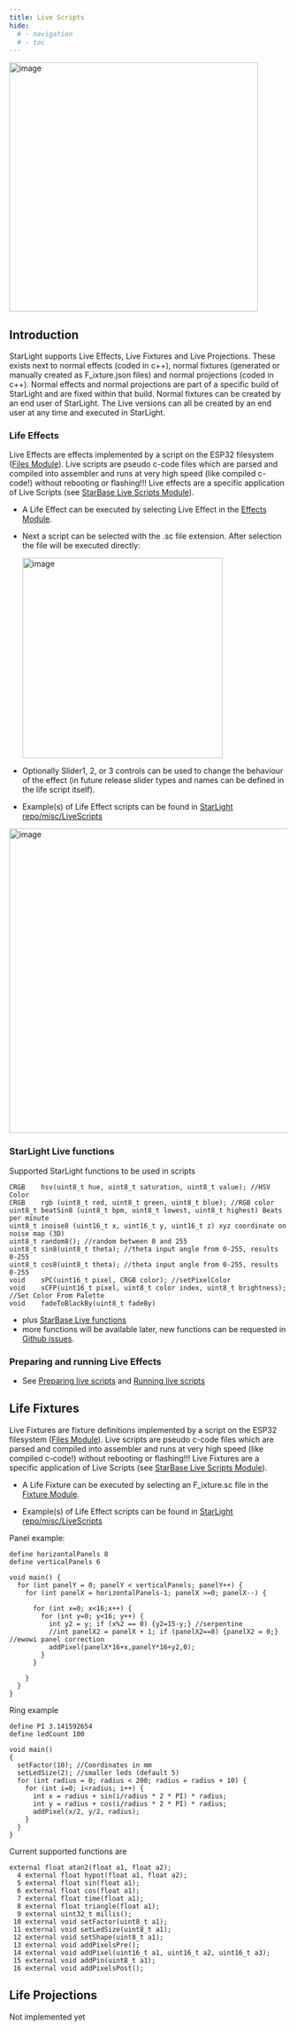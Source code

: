 ```yaml
---
title: Live Scripts
hide:
  # - navigation
  # - toc
---
```


<img width="450" alt="image" src="https://github.com/user-attachments/assets/418fb6ee-3580-456e-97e0-9344a0d13fac">

## Introduction

StarLight supports Live Effects, Live Fixtures and Live Projections. These exists next to normal effects (coded in c++), normal fixtures (generated or manually created as F_ixture.json files) and normal projections (coded in c++). Normal effects and normal projections are part of a specific build of StarLight and are fixed within that build. Normal fixtures can be created by an end user of StarLight.
The Live versions can all be created by an end user at any time and executed in StarLight.

### Life Effects

Live Effects are effects implemented by a script on the ESP32 filesystem ([Files Module](/StarDocs/SysMod/SysModFiles)). Live scripts are pseudo c-code files which are parsed and compiled into assembler and runs at very high speed (like compiled c-code!) without rebooting or flashing!!! Live effects are a specific application of Live Scripts (see [StarBase Live Scripts Module](/StarDocs/UserMod/UserModLiveScripts)).

* A Life Effect can be executed by selecting Live Effect in the [Effects Module](/StarDocs/StarLightMod/StarLightModEffects/).

* Next a script can be selected with the .sc file extension. After selection the file will be executed directly:

    <img width="362" alt="image" src="https://github.com/user-attachments/assets/de946239-6ad7-4df5-bbd1-92e484be57f0">

* Optionally Slider1, 2, or 3 controls can be used to change the behaviour of the effect (in future release slider types and names can be defined in the life script itself).

* Example(s) of Life Effect scripts can be found in [StarLight repo/misc/LiveScripts](https://github.com/MoonModules/StarLight/tree/main/misc/LiveScripts)

<img width="550" alt="image" src="https://github.com/user-attachments/assets/db350093-56f2-47d1-b9ed-a8c1c5f978bd">

### StarLight Live functions
Supported StarLight functions to be used in scripts

    CRGB    hsv(uint8_t hue, uint8_t saturation, uint8_t value); //HSV Color
    CRGB    rgb (uint8_t red, uint8_t green, uint8_t blue); //RGB color
    uint8_t beatSin8 (uint8_t bpm, uint8_t lowest, uint8_t highest) Beats per minute 
    uint8_t inoise8 (uint16_t x, uint16_t y, uint16_t z) xyz coordinate on noise map (3D)
    uint8_t random8(); //random between 0 and 255
    uint8_t sin8(uint8_t theta); //theta input angle from 0-255, results 0-255
    uint8_t cos8(uint8_t theta); //theta input angle from 0-255, results 0-255
    void    sPC(uint16_t pixel, CRGB color); //setPixelColor
    void    sCFP(uint16_t pixel, uint8_t color index, uint8_t brightness); //Set Color From Palette
    void    fadeToBlackBy(uint8_t fadeBy)

* plus [StarBase Live functions](/StarDocs/UserMod/UserModLiveScripts/#starbase-live-functions)
* more functions will be available later, new functions can be requested in [Github issues](https://github.com/MoonModules/StarLight/issues).


### Preparing and running Live Effects

* See [Preparing live scripts](/StarDocs/UserMod/UserModLiveScripts/#preparing-live-scripts) and [Running live scripts](/StarDocs/UserMod/UserModLiveScripts/#running-a-live-script)

## Life Fixtures

Live Fixtures are fixture definitions implemented by a script on the ESP32 filesystem ([Files Module](/StarDocs/SysMod/SysModFiles)). Live scripts are pseudo c-code files which are parsed and compiled into assembler and runs at very high speed (like compiled c-code!) without rebooting or flashing!!! Live Fixtures are a specific application of Live Scripts (see [StarBase Live Scripts Module](/StarDocs/UserMod/UserModLiveScripts)).

* A Life Fixture can be executed by selecting an F_ixture.sc file in the [Fixture Module](/StarDocs/StarLightMod/StarLightModFixtures/). 

* Example(s) of Life Effect scripts can be found in [StarLight repo/misc/LiveScripts](https://github.com/MoonModules/StarLight/tree/main/misc/LiveScripts)


Panel example:
```
define horizontalPanels 8
define verticalPanels 6

void main() {
  for (int panelY = 0; panelY < verticalPanels; panelY++) {
    for (int panelX = horizontalPanels-1; panelX >=0; panelX--) {

      for (int x=0; x<16;x++) {
        for (int y=0; y<16; y++) {
          int y2 = y; if (x%2 == 0) {y2=15-y;} //serpentine
          //int panelX2 = panelX + 1; if (panelX2==8) {panelX2 = 0;} //ewowi panel correction
          addPixel(panelX*16+x,panelY*16+y2,0);
        }
      }

    }
  }
}
```

Ring example
```
define PI 3.141592654
define ledCount 100

void main()
{
  setFactor(10); //Coordinates in mm
  setLedSize(2); //smaller leds (default 5)
  for (int radius = 0; radius < 200; radius = radius + 10) {
    for (int i=0; i<radius; i++) {
      int x = radius + sin(i/radius * 2 * PI) * radius;
      int y = radius + cos(i/radius * 2 * PI) * radius;
      addPixel(x/2, y/2, radius);
    }
  }
}
```

Current supported functions are
```
external float atan2(float a1, float a2);
  4 external float hypot(float a1, float a2);
  5 external float sin(float a1);
  6 external float cos(float a1);
  7 external float time(float a1);
  8 external float triangle(float a1);
  9 external uint32_t millis();
 10 external void setFactor(uint8_t a1);
 11 external void setLedSize(uint8_t a1);
 12 external void setShape(uint8_t a1);
 13 external void addPixelsPre();
 14 external void addPixel(uint16_t a1, uint16_t a2, uint16_t a3);
 15 external void addPin(uint8_t a1);
 16 external void addPixelsPost();
```

## Life Projections

Not implemented yet

